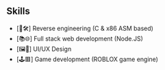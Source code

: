 ## Skills
- [🔄🛠️] Reverse engineering (C & x86 ASM based)
- [📚🌐] Full stack web development (Node.JS)
- [🖼️🥰] UI/UX Design 
- [🕹️🟥] Game development (ROBLOX game engine)
